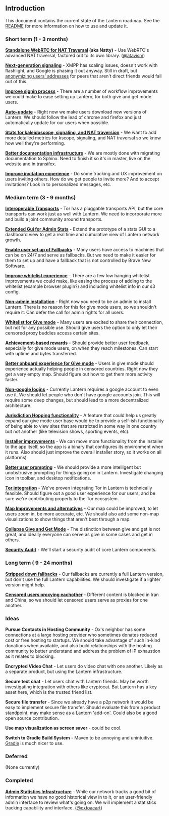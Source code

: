 ## Introduction

This document contains the current state of the Lantern roadmap. See the [README](README.md) for more information
on how to use and update it.

### Short term (1 - 3 months)

**[Standalone WebRTC for NAT Traversal](items/webrtc.md) (aka Natty)** - Use WebRTC's advanced NAT traversal, factored out to its 
own library. ([@atavism](https://github.com/atavism))

**[Next-generation signaling](https://github.com/getlantern/lantern-roadmap/blob/master/lep/DRAFT/003_Simple_Signaling.md)** - XMPP has scaling issues, doesn't work with flashlight, and Google is phasing it out anyway. Still in draft, but [anonymizing users' addresses](items/xmpp.md) for peers that aren't direct friends would fall out of this.

**[Improve signin process](items/signin.md)** - There are a number of workflow improvements we could make to ease 
setting up Lantern, for both give and get mode users.

**[Auto-update](items/autoupdate.md)** - Right now we make users download new versions of Lantern. We should follow the lead of chrome and firefox and just automatically update for our users when possible.

**[Stats for kaleidoscope, signaling, and NAT traversion](items/stats.md)** - We want to add more detailed metrics for kscope, signaling, and NAT traversal so we know how well they're performing.

**[Better documentation infrastructure](items/documentation.md)** - We are mostly done with migrating documentation to Sphinx. Need to finish it so it's in master, live on the website and in transifex.

**[Improve invitation experience](items/invitation.md)** - Do some tracking and UX improvement on users inviting others. How do we get people to invite more? And to accept invitations? Look in to personalized messages, etc.



### Medium term (3 - 9 months)

**[Interoperable Transports](items/transports.md)** - Tor has a pluggable transports API, but the core transports can work just as well with Lantern. We need to incorporate more and build a joint community around transports.

**[Extended Gui for Admin Stats](items/admin-gui.md)** - Extend the prototype of a stats GUI to a dashboard view to get a real time and cumulative view of Lantern network growth.

**[Enable user set up of Fallbacks](items/user-fallbacks.md)** - Many users have access to machines that can be on
24/7 and serve as fallbacks. But we need to make it easier for them to set up and have a fallback that is not controlled by Brave New Software.

**[Improve whitelist experience](items/whitelist.md)** - There are a few low hanging whitelist improvements we could make, like easing the process of adding to the whitelist (example browser plugin?) and including whitelist info in our s3 config.

**[Non-admin installation](items/non-admin-install.md)** - Right now you need to be an admin to install Lantern. There is
no reason for this for give mode users, so we shouldn't require it. Can defer the call for admin rights for all users.

**[Whitelist for Give mode](items/give-whitelist.md)** - Many users are excited to share their connection, but not for any
possible use. Should give users the option to only let their censored proxy buddies access certain sites.

**[Achievement-based rewards](items/user-rewards.md)** - Should provide better user feedback, especially for give mode
users, on when they reach milestones. Can start with uptime and bytes transferred.

**[Better onboard experience for Give mode](items/give-onboard.md)** - Users in give mode should experience actually
helping people in censored countries. Right now they get a very empty map. Should figure out how to get them more
activity faster.

**[Non-google logins](items/no-google.md)** - Currently Lantern requires a google account to even use it. We should
let people who don't have google accounts join. This will require some deep changes, but should lead to a more
decentralized architecture.

**[Jurisdiction Hopping functionality](items/jurisdiction-hopping.md)** - A feature that could help us greatly expand
our give mode user base would be to provide a self-ish functionality of being able to view sites that are restricted in some way in one country but not another (like television shows, sporting events, etc).

**[Installer improvements](items/installer.md)** - We can move more functionality from the installer to the app itself, so
the app is a binary that configures its environment when it runs. Also should just improve the overall installer story, so it works on all platforms)

**[Better user prompting](items/unobtrusive-prompting.md)** - We should provide a more intelligent but unobstrusive 
prompting for things going on in Lantern. Investigate changing icon in toolbar, and desktop notifications.

**[Tor integration](items/tor-integration.md)** - We've proven integrating Tor in Lantern is technically feasible. Should
figure out a good user experience for our users, and be sure we're contributing properly to the Tor ecosystem.

**[Map Improvements and alternatives](items/map.md)** - Our map could be improved, to let users zoom in, be more accurate, etc. We should also add some non-map visualizations to show things that aren't best through a map.

**[Collapse Give and Get Mode](items/collapse-give-get.md)** - The distinction between give and get is not great, and 
ideally everyone can serve as give in some cases and get in others.

**[Security Audit](items/security-audit.md)** - We'll start a security audit of core Lantern components.

### Long term ( 9 - 24 months)

**[Stripped down fallbacks](items/stripped-fallbacks.md)** - Our fallbacks are currently a full Lantern version, but don't use the full Lantern capabilities. We should investigate if a lighter version might help.

**[Censored users proxying eachother](items/censored-proxy.md)** - Different content is blocked in Iran and China, so we
should let censored users serve as proxies for one another.


### Ideas

**Pursue Contacts in Hosting Community** - Ox's neighbor has some connections at a large hosting provider who sometimes donates reduced cost or free hosting to startups.  We should take advantage of such in-kind donations when available, and also build relationships with the hosting community to better understand and address the problem of IP exhaustion as it relates to blocking.

**Encrypted Video Chat** - Let users do video chat with one another. Likely as a separate product, but using the Lantern
infrastructure.

**Secure text chat** - Let users chat with Lantern friends. May be worth investigating integration with others like
cryptocat. But Lantern has a key asset here, which is the trusted friend list.

**Secure file transfer** - Since we already have a p2p network it would be easy to implement secure file transfer.
Should evaluate this from a product standpoint, may make sense as a Lantern 'add-on'. Could also be a good open
source contribution.

**Use map visualization as screen saver** - could be cool.

**Switch to Gradle Build System** - Maven to be annoying and unintuitive.  [Gradle](http://www.gradle.org/)
is much nicer to use.

### Deferred

(None currently)


### Completed

**[Admin Statistics Infrastructure](items/stats-infra.md)** - While our network tracks a good bit of information we have
no good historical view in to it, or an user-friendly admin interface to review what's going on. We will implement
a statistics tracking capability and interface. ([@oxtoacart](https://github.com/oxtoacart))

